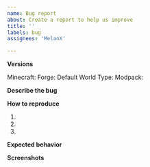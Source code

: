 ```yaml
---
name: Bug report
about: Create a report to help us improve
title: ''
labels: bug
assignees: 'MelanX'

---
```


**Versions**
<!-- Versions used for the bug -->
Minecraft: 
Forge: 
Default World Type: 
Modpack: 
<!-- Do not forget the name of the modpack -->

**Describe the bug**
<!-- A clear and concise description of what the bug is. -->

**How to reproduce**
<!-- Steps to reproduce the behavior -->
1. 
2. 
3. 

**Expected behavior**
<!-- A clear and concise description of what you expected to happen. -->

**Screenshots**
<!-- If applicable, add screenshots to help explain your problem. -->
